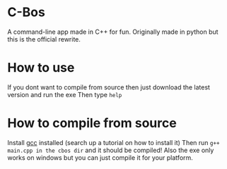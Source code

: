 # C-Bos
 A command-line app made in C++ for fun.
 Originally made in python but this is the official rewrite.

# How to use
 If you dont want to compile from source then just download the latest version and run the exe
 Then type `help`

# How to compile from source
 Install [gcc](https://gcc.gnu.org/releases.html) installed (search up a tutorial on how to install it)
 Then run `g++ main.cpp in the cbos dir` and it should be compiled!
 Also the exe only works on windows but you can just compile it for your platform.